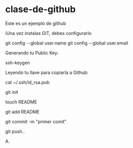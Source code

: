 clase-de-github
===============

Este es un ejemplo de github

iUna vez instalas GIT, debes configurarlo

git config --global user.name <usuario>
git config --global user.email <email>

Generando tu Public Key:

ssh-keygen

Leyendo tu llave para copiarla a Github:

cat ~/.ssh/id_rsa.pub

git init

touch README

git add README

git commit -m "primer comit"

git push..

A.

